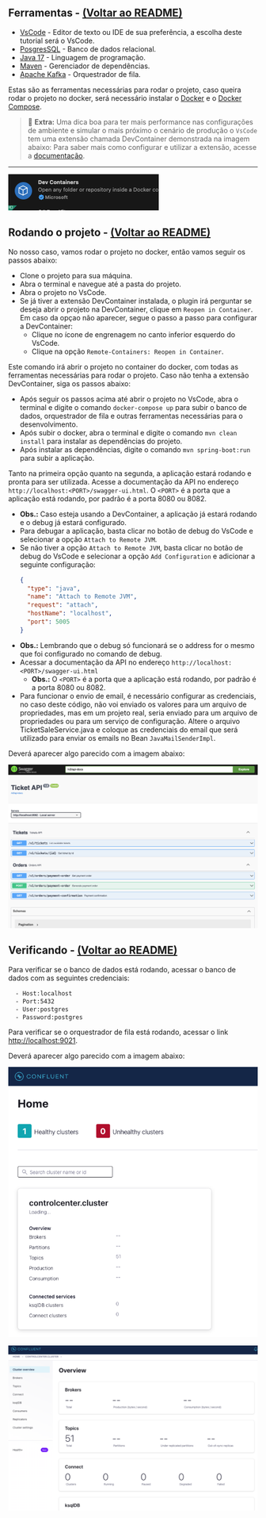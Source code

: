 ## Ferramentas - [(Voltar ao README)](../README.md)

- [VsCode](https://code.visualstudio.com/download) - Editor de texto ou IDE de sua preferência, a escolha deste tutorial será o VsCode.
- [PosgresSQL](https://www.postgresql.org/download/) - Banco de dados relacional.
- [Java 17](https://www.oracle.com/java/technologies/javase-jdk17-downloads.html) - Linguagem de programação.
- [Maven](https://maven.apache.org/download.cgi) - Gerenciador de dependências.
- [Apache Kafka](https://kafka.apache.org/downloads) - Orquestrador de fila.

Estas são as ferramentas necessárias para rodar o projeto, caso queira rodar o projeto no docker, será necessário instalar o [Docker](https://docs.docker.com/get-docker/) e o [Docker Compose](https://docs.docker.com/compose/install/).

> 📝 **Extra:** Uma dica boa para ter mais performance nas configurações de ambiente e simular o mais próximo o cenário de produção o ``VsCode`` tem uma extensão chamada DevContainer demonstrada na imagem abaixo:
Para saber mais como configurar e utilizar a extensão, acesse a [documentação](https://code.visualstudio.com/docs/remote/containers).

---
![DevContainer](./images/devcontainer-ext.png)

## Rodando o projeto - [(Voltar ao README)](../README.md)

No nosso caso, vamos rodar o projeto no docker, então vamos seguir os passos abaixo:

- Clone o projeto para sua máquina.
- Abra o terminal e navegue até a pasta do projeto.
- Abra o projeto no VsCode.
- Se já tiver a extensão DevContainer instalada, o plugin irá perguntar se deseja abrir o projeto na DevContainer, clique em ``Reopen in Container``. Em caso da opçao não aparecer, segue o passo a passo para configurar a DevContainer:
  - Clique no ícone de engrenagem no canto inferior esquerdo do VsCode.
  - Clique na opção ``Remote-Containers: Reopen in Container``.

Este comando irá abrir o projeto no container do docker, com todas as ferramentas necessárias para rodar o projeto. Caso não tenha a extensão DevContainer, siga os passos abaixo:
  - Após seguir os passos acima até abrir o projeto no VsCode, abra o terminal e digite o comando ``docker-compose up`` para subir o banco de dados, orquestrador de fila e outras ferramentas necessárias para o desenvolvimento.
  - Após subir o docker, abra o terminal e digite o comando ``mvn clean install`` para instalar as dependências do projeto.
  - Após instalar as dependências, digite o comando ``mvn spring-boot:run`` para subir a aplicação.

Tanto na primeira opção quanto na segunda, a aplicação estará rodando e pronta para ser utilizada. Acesse a documentação da API no endereço ``http://localhost:<PORT>/swagger-ui.html``. O ``<PORT>`` é a porta que a aplicação está rodando, por padrão é a porta 8080 ou 8082.


  - **Obs.:** Caso esteja usando a DevContainer, a aplicação já estará rodando e o debug já estará configurado.
  - Para debugar a aplicação, basta clicar no botão de debug do VsCode e selecionar a opção `Attach to Remote JVM`.
  - Se não tiver a opção `Attach to Remote JVM`, basta clicar no botão de debug do VsCode e selecionar a opção `Add Configuration` e adicionar a seguinte configuração:
    ```json
    {
      "type": "java",
      "name": "Attach to Remote JVM",
      "request": "attach",
      "hostName": "localhost",
      "port": 5005
    }
    ```
  - **Obs.:** Lembrando que o debug só funcionará se o address for o mesmo que foi configurado no comando de debug.
- Acessar a documentação da API no endereço `http://localhost:<PORT>/swagger-ui.html`
  - **Obs.:** O `<PORT>` é a porta que a aplicação está rodando, por padrão é a porta 8080 ou 8082.
- Para funcionar o envio de email, é necessário configurar as credenciais, no caso deste código, não voi enviado os valores para um arquivo de propriedades, mas em um projeto real, seria enviado para um arquivo de propriedades ou para um serviço de configuração. Altere o arquivo TicketSaleService.java e coloque as credenciais do email que será utilizado para enviar os emails no Bean `JavaMailSenderImpl`.

Deverá aparecer algo parecido com a imagem abaixo:

![Swagger](./images/swagger-view.png)

## Verificando - [(Voltar ao README)](../README.md)

Para verificar se o banco de dados está rodando, acessar o banco de dados com as seguintes credenciais:
```properties
  - Host:localhost
  - Port:5432
  - User:postgres
  - Password:postgres
```
Para verificar se o orquestrador de fila está rodando, acessar o link [http://localhost:9021](http://localhost:9021).

Deverá aparecer algo parecido com a imagem abaixo:

![Kafka](./images/kafka-control-center.png)

![Kafka](./images/kafka-control-center1.png)